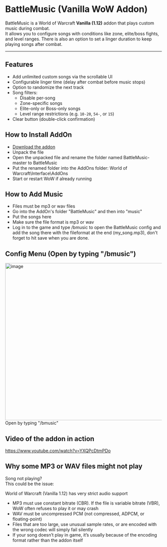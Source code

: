 # BattleMusic (Vanilla WoW Addon)

BattleMusic is a World of Warcraft **Vanilla (1.12)** addon that plays custom music during combat.  
It allows you to configure songs with conditions like zone, elite/boss fights, and level ranges.
There is also an option to set a linger duration to keep playing songs after combat.

---

## Features

- Add unlimited custom songs via the scrollable UI
- Configurable linger time (delay after combat before music stops)
- Option to randomize the next track
- Song filters:
  - Disable per-song
  - Zone-specific songs
  - Elite-only or Boss-only songs
  - Level range restrictions (e.g. `10-20`, `54-`, or `15`)
- Clear button (double-click confirmation)

## How to Install AddOn

- [Download the addon](https://github.com/Fiurs-Hearth/BattleMusic/archive/refs/heads/main.zip)
- Unpack the file
- Open the unpacked file and rename the folder named BattleMusic-master to BattleMusic
- Put the renamed folder into the AddOns folder: World of Warcraft\Interface\AddOns
- Start or restart WoW if already running

## How to Add Music

- Files must be mp3 or wav files
- Go into the AddOn's folder "BattleMusic" and then into "music"
- Put the songs here
- Make sure the file format is mp3 or wav
- Log in to the game and type /bmusic to open the BattleMusic config and add the song there with the fileformat at the end (my_song.mp3), don't forget to hit save when you are done.

## Config Menu (Open by typing "/bmusic")
<img width="1574" height="504" alt="image" src="https://github.com/user-attachments/assets/0a02475c-daee-4456-b6c9-bf345914f251" />  
Open by typing "/bmusic"  

  
## Video of the addon in action  
https://www.youtube.com/watch?v=YXQPcDtmPDo

## Why some MP3 or WAV files might not play
Song not playing?  
This could be the issue:  
  
World of Warcraft (Vanilla 1.12) has very strict audio support
- MP3 must use constant bitrate (CBR). If the file is variable bitrate (VBR), WoW often refuses to play it or may crash
- WAV must be uncompressed PCM (not compressed, ADPCM, or floating-point)
- Files that are too large, use unusual sample rates, or are encoded with the wrong codec will simply fail silently
- If your song doesn’t play in game, it’s usually because of the encoding format rather than the addon itself
